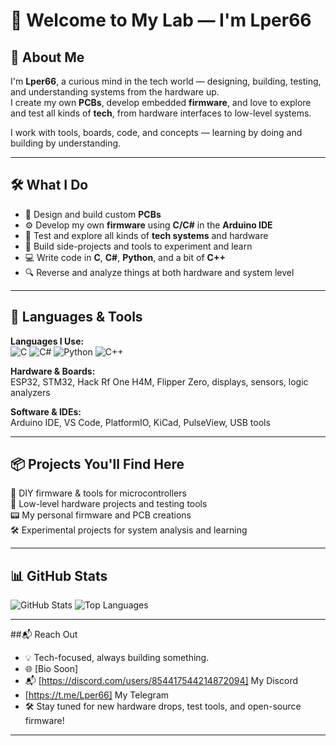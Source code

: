 # 👋 Welcome to My Lab — I'm Lper66

## 🧠 About Me

I'm **Lper66**, a curious mind in the tech world — designing, building, testing, and understanding systems from the hardware up.  
I create my own **PCBs**, develop embedded **firmware**, and love to explore and test all kinds of **tech**, from hardware interfaces to low-level systems.

I work with tools, boards, code, and concepts — learning by doing and building by understanding.

---

## 🛠️ What I Do

- 🧩 Design and build custom **PCBs**
- ⚙️ Develop my own **firmware** using **C/C#** in the **Arduino IDE**
- 🔌 Test and explore all kinds of **tech systems** and hardware
- 🧪 Build side-projects and tools to experiment and learn
- 💻 Write code in **C**, **C#**, **Python**, and a bit of **C++**
- 🔍 Reverse and analyze things at both hardware and system level

---

## 🧰 Languages & Tools

**Languages I Use:**  
![C](https://img.shields.io/badge/C-00599C?style=flat&logo=c&logoColor=white)
![C#](https://img.shields.io/badge/C%23-239120?style=flat&logo=c-sharp&logoColor=white)
![Python](https://img.shields.io/badge/Python-3776AB?style=flat&logo=python&logoColor=white)
![C++](https://img.shields.io/badge/C++-00599C?style=flat&logo=c%2B%2B&logoColor=white)

**Hardware & Boards:**  
ESP32, STM32, Hack Rf One H4M, Flipper Zero, displays, sensors, logic analyzers

**Software & IDEs:**  
Arduino IDE, VS Code, PlatformIO, KiCad, PulseView, USB tools

---

## 📦 Projects You'll Find Here

🔌 DIY firmware & tools for microcontrollers    
🧠 Low-level hardware projects and testing tools  
📟 My personal firmware and PCB creations  
🛠️ Experimental projects for system analysis and learning

---

## 📊 GitHub Stats

![GitHub Stats](https://github-readme-stats.vercel.app/api?username=Lper66&show_icons=true&theme=tokyonight)
![Top Languages](https://github-readme-stats.vercel.app/api/top-langs/?username=Lper66&layout=compact&theme=tokyonight)

---

##📬 Reach Out

- 💡 Tech-focused, always building something.
- 🌐 [Bio Soon]
- 📬 [https://discord.com/users/854417544214872094] My Discord
-   [https://t.me/Lper66] My Telegram
- 🛠️ Stay tuned for new hardware drops, test tools, and open-source firmware!

---
